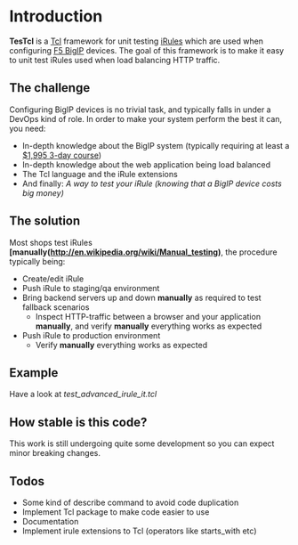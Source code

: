 # Introduction

**TesTcl** is a [Tcl](http://en.wikipedia.org/wiki/Tcl) framework for unit testing 
[iRules](https://devcentral.f5.com/HotTopics/iRules/tabid/1082202/Default.aspx) which 
are used when configuring [F5 BigIP](http://www.f5.com/products/big-ip/) devices.
The goal of this framework is to make it easy to unit test iRules used when load balancing HTTP traffic.

## The challenge

Configuring BigIP devices is no trivial task, and typically falls in under a DevOps kind of role.
In order to make your system perform the best it can, you need:

- In-depth knowledge about the BigIP system (typically requiring at least a [$1,995 3-day course](http://www.f5.com/services/global-training/course-descriptions/big-ip-ltm-essentials.html))
- In-depth knowledge about the web application being load balanced 
- The Tcl language and the iRule extensions
- And finally: _A way to test your iRule (knowing that a BigIP device costs big money)_

## The solution

Most shops test iRules **[manually(http://en.wikipedia.org/wiki/Manual_testing)**, the procedure typically being:

- Create/edit iRule
- Push iRule to staging/qa environment
- Bring backend servers up and down **manually** as required to test fallback scenarios
    - Inspect HTTP-traffic between a browser and your application **manually**, and verify **manually** everything works as expected
- Push iRule to production environment
    - Verify **manually** everything works as expected 

## Example

Have a look at _test_advanced_irule_it.tcl_ 

## How stable is this code?
This work is still undergoing quite some development so you can expect minor breaking changes.

## Todos

- Some kind of describe command to avoid code duplication
- Implement Tcl package to make code easier to use
- Documentation
- Implement irule extensions to Tcl (operators like starts_with etc)
